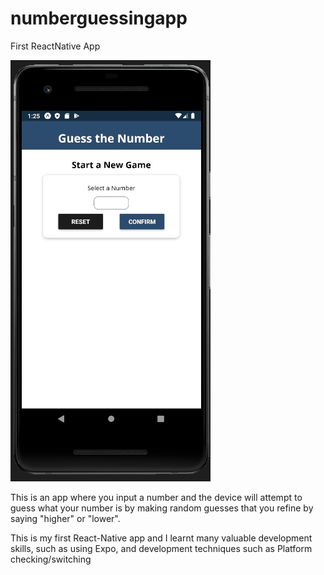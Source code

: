 # numberguessingapp
 First ReactNative App

 ![Numberguesser_Gif](https://github.com/royce-git/numberguessingapp/blob/master/demo/numberguesser.gif)

 This is an app where you input a number and the device will attempt to guess what your number is by making random guesses that you refine by saying "higher" or "lower".

 This is my first React-Native app and I learnt many valuable development skills, such as using Expo, and development techniques such as Platform checking/switching
